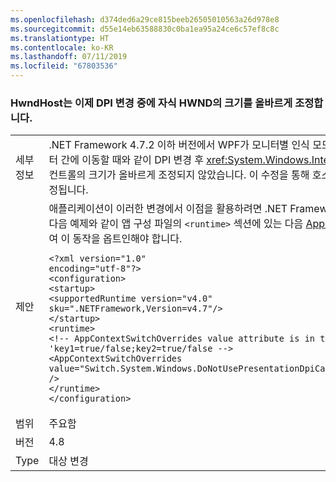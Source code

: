 ```yaml
---
ms.openlocfilehash: d374ded6a29ce815beeb26505010563a26d978e8
ms.sourcegitcommit: d55e14eb63588830c0ba1ea95a24ce6c57ef8c8c
ms.translationtype: HT
ms.contentlocale: ko-KR
ms.lasthandoff: 07/11/2019
ms.locfileid: "67803536"
---
```

### <a name="hwndhost-now-correctly-resizes-child-hwnd-during-dpi-changes"></a>HwndHost는 이제 DPI 변경 중에 자식 HWND의 크기를 올바르게 조정합니다.

|   |   |
|---|---|
|세부 정보|.NET Framework 4.7.2 이하 버전에서 WPF가 모니터별 인식 모드로 실행될 때 애플리케이션을 모니터 간에 이동할 때와 같이 DPI 변경 후 <xref:System.Windows.Interop.HwndHost> 내에 호스팅되는 컨트롤의 크기가 올바르게 조정되지 않았습니다. 이 수정을 통해 호스팅된 컨트롤의 크기가 적절하게 조정됩니다.|
|제안|애플리케이션이 이러한 변경에서 이점을 활용하려면 .NET Framework 4.7.2 이상에서 실행해야 하며, 다음 예제와 같이 앱 구성 파일의 <code>&lt;runtime&gt;</code> 섹션에 있는 다음 [AppContext 스위치](https://docs.microsoft.com/dotnet/framework/configure-apps/file-schema/runtime/appcontextswitchoverrides-element)를 <code>false</code>로 설정하여 이 동작을 옵트인해야 합니다.<pre><code class="lang-xml">&lt;?xml version=&quot;1.0&quot; encoding=&quot;utf-8&quot;?&gt;&#13;&#10;&lt;configuration&gt;&#13;&#10;&lt;startup&gt;&#13;&#10;&lt;supportedRuntime version=&quot;v4.0&quot; sku=&quot;.NETFramework,Version=v4.7&quot;/&gt;&#13;&#10;&lt;/startup&gt;&#13;&#10;&lt;runtime&gt;&#13;&#10;&lt;!-- AppContextSwitchOverrides value attribute is in the form of &#39;key1=true/false;key2=true/false  --&gt;&#13;&#10;&lt;AppContextSwitchOverrides value=&quot;Switch.System.Windows.DoNotUsePresentationDpiCapabilityTier2OrGreater=false&quot; /&gt;&#13;&#10;&lt;/runtime&gt;&#13;&#10;&lt;/configuration&gt;&#13;&#10;</code></pre>|
|범위|주요함|
|버전|4.8|
|Type|대상 변경|

